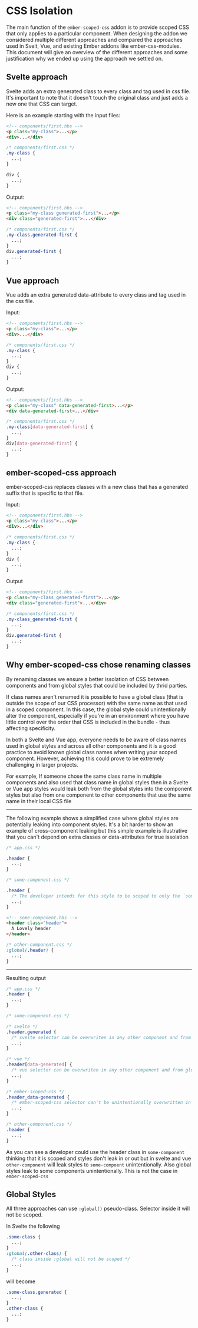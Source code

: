 # CSS Isolation

The main function of the `ember-scoped-css` addon is to provide scoped CSS that only applies to a particular component. When designing the addon we considered multiple different approaches and compared the approaches used in Svelt, Vue, and existing Ember addons like ember-css-modules. This document will give an overview of the different approaches and some justification why we ended up using the approach we settled on.

## Svelte approach

Svelte adds an extra generated class to every class and tag used in css file. It's important to note that it doesn't touch the original class and just adds a new one that CSS can target.

Here is an example starting with the input files:

```html
<!-- components/first.hbs -->
<p class="my-class">...</p>
<div>...</div>
```

```css
/* components/first.css */
.my-class {
  ...;
}

div {
  ...;
}
```

Output:

```html
<!-- components/first.hbs -->
<p class="my-class generated-first">...</p>
<div class="generated-first">...</div>
```

```css
/* components/first.css */
.my-class.generated-first {
  ...;
}
div.generated-first {
  ...;
}
```

## Vue approach

Vue adds an extra generated data-attribute to every class and tag used in the css file.

Input:

```html
<!-- components/first.hbs -->
<p class="my-class">...</p>
<div>...</div>
```

```css
/* components/first.css */
.my-class {
  ...;
}
div {
  ...;
}
```

Output:

```html
<!-- components/first.hbs -->
<p class="my-class" data-generated-first>...</p>
<div data-generated-first>...</div>
```

```css
/* components/first.css */
.my-class[data-generated-first] {
  ...;
}
div[data-generated-first] {
  ...;
}
```

## ember-scoped-css approach

ember-scoped-css replaces classes with a new class that has a generated suffix that is specific to that file.

Input: 

```html
<!-- components/first.hbs -->
<p class="my-class">...</p>
<div>...</div>
```

```css
/* components/first.css */
.my-class {
  ...;
}
div {
  ...;
}
```

Output

```html
<!-- components/first.hbs -->
<p class="my-class_generated-first">...</p>
<div class="generated-first">...</div>
```

```css
/* components/first.css */
.my-class_generated-first {
  ...;
}
div.generated-first {
  ...;
}
```

## Why ember-scoped-css chose renaming classes

By renaming classes we ensure a better issolation of CSS between components and from global styles that could be included by thrid parties.

If class names aren't renamed it is possible to have a global class (that is outside the scope of our CSS processor) with the same name as that used in a scoped component. In this case, the global style could unintentionally alter the component, especially if you're in an environment where you have little control over the order that CSS is included in the bundle - thus affecting specificity. 

In both a Svelte and Vue app, everyone needs to be aware of class names used in global styles and across all other components and it is a good practice to avoid known global class names when writing your scoped component. However, achieving this could prove to be extremely challenging in larger projects. 

For example, If someone chose the same class name in multiple components and also used that class name in global styles then in a Svelte or Vue app styles would leak both from the global styles into the component styles but also from one component to other components that use the same name in their local CSS file

---
The following example shows a simplified case where global styles are potentially leaking into component styles. It's a bit harder to show an example of cross-component leaking but this simple example is illustrative that you can't depend on extra classes or data-attributes for true issolation

```css
/* app.css */

.header {
  ...;
}
```

```css
/* some-component.css */

.header {
  /* The developer intends for this style to be scoped to only the `some-component.hbs` file */
  ...;
} 
```

```html
<!-- some-component.hbs -->
<header class="header">
  A Lovely header
</header>
```

```css
/* other-component.css */
:global(.header) {
  ...;
}
```

---

Resulting output

```css
/* app.css */
.header {
  ...;
}
```

```css
/* some-component.css */

/* svelte */
.header.generated {
  /* svelte selector can be overwriten in any other component and from global styles */
  ...;
} 

/* vue */
.header[data-generated] {
  /* vue selector can be overwriten in any other component and from global styles */
  ...;
} 

/* ember-scoped-css */
.header_data-generated {
  /* ember-scoped-css selector can't be unintentionally overwritten in other components and in global styles */
  ...;
} 
```

```css
/* other-component.css */
.header {
  ...;
}
```

As you can see a developer could use the header class in `some-component` thinking that it is scoped and styles don't leak in or out but in svelte and vue `other-component` will leak styles to `some-compoent` unintentionally. Also global styles leak to some components unintentionally. This is not the case in `ember-scoped-css`

## Global Styles

All three approaches can use `:global()` pseudo-class. Selector inside it will not be scoped.

In Svelte the following

```css
.some-class {
  ...;
}
:global(.other-class) {
  /* class inside :global will not be scoped */
  ...;
}
```

will become

```css
.some-class.generated {
  ...;
}
.other-class {
  ...;
}
```
